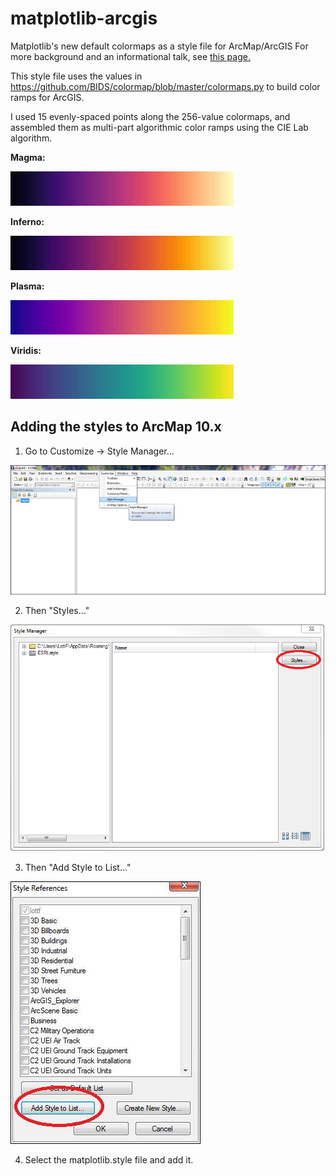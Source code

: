# matplotlib-arcgis
Matplotlib's new default colormaps as a style file for ArcMap/ArcGIS
For more background and an informational talk, see [this page.](https://bids.github.io/colormap/)

This style file uses the values in https://github.com/BIDS/colormap/blob/master/colormaps.py to build color ramps for ArcGIS.

I used 15 evenly-spaced points along the 256-value colormaps, and assembled them as multi-part algorithmic color ramps using the CIE Lab algorithm.

**Magma:**

![magma](ramp_previews/magma.png)

**Inferno:**

![inferno](ramp_previews/inferno.png)

**Plasma:**

![plasma](ramp_previews/plasma.png)

**Viridis:**

![viridis](ramp_previews/viridis.png)

## Adding the styles to ArcMap 10.x
1. Go to Customize -> Style Manager...

![](adding_to_arcmap/step1.png)

2. Then "Styles..."

![](adding_to_arcmap/step2.png)

3. Then "Add Style to List..."

![](adding_to_arcmap/step3.png)

4. Select the matplotlib.style file and add it.
